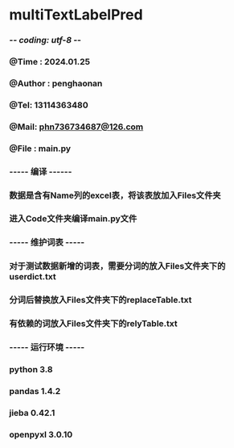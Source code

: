 # multiTextLabelPred
### -*- coding: utf-8 -*-
### @Time : 2024.01.25
### @Author : penghaonan
### @Tel: 13114363480
### @Mail: phn736734687@126.com
### @File : main.py

### ----- 编译 ------
### 数据是含有Name列的excel表，将该表放加入Files文件夹
### 进入Code文件夹编译main.py文件

### ----- 维护词表 -----
### 对于测试数据新增的词表，需要分词的放入Files文件夹下的userdict.txt
### 分词后替换放入Files文件夹下的replaceTable.txt
### 有依赖的词放入Files文件夹下的relyTable.txt

### ----- 运行环境 -----
### python 3.8
### pandas 1.4.2
### jieba 0.42.1
### openpyxl 3.0.10
